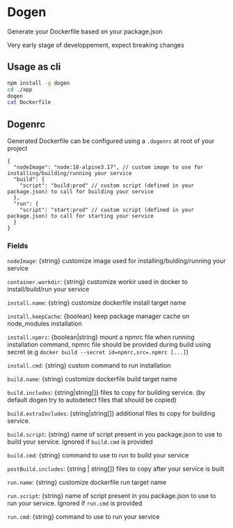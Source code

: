 # Dogen

Generate your Dockerfile based on your package.json

Very early stage of developpement, expect breaking changes

## Usage as cli

```bash
npm install -g dogen
cd ./app
dogen
cat Dockerfile
```

## Dogenrc

Generated Dockerfile can be configured using a `.dogenrc` at root of your project

```jsonc
{
  "nodeImage": "node:18-alpine3.17", // custom image to use for installing/building/running your service
  "build": {
    "script": "build:prod" // custom script (defined in your package.json) to call for building your service
  },
  "run": {
    "script": "start:prod" // custom script (defined in your package.json) to call for starting your service
  }
}
```

### Fields

`nodeImage`: {string} customize image used for installing/bulding/running your service

`container.workdir`: {string} customize workir used in docker to install/build/run your service

`install.name`: {string} customize dockerfile install target name

`install.keepCache`: {boolean} keep package manager cache on node_modules installation

`install.npmrc`: {boolean|string} mount a npmrc file when running installation command, npmrc file should be provided during build using secret (e.g `docker build --secret id=npmrc,src=.npmrc [...]`)

`install.cmd`: {string} custom command to run installation

`build.name`: {string} customize dockerfile build target name

`build.includes`: {string|string[]} files to copy for building service. (by default dogen try to autodetect files that should be copied)

`build.extraIncludes`: {string|string[]} additional files to copy for building service.

`build.script`: {string} name of script present in you package.json to use to build your service. Ignored if `build.cmd` is provided

`build.cmd`: {string} command to use to run to build your service

`postBuild.includes`: {string | string[]} files to copy after your service is built

`run.name`: {string} customize dockerfile run target name

`run.script`: {string} name of script present in you package.json to use to run your service. Ignored if `run.cmd` is provided

`run.cmd`: {string} command to use to run your service
